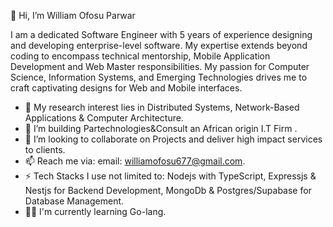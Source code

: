  👋 Hi, I’m William Ofosu Parwar
 
 I am a dedicated Software Engineer with 5 years of experience designing and developing enterprise-level software.
My expertise extends beyond coding to encompass technical mentorship, Mobile Application Development and Web Master responsibilities. My passion for Computer Science, Information Systems, and Emerging Technologies drives me to craft captivating designs for Web and Mobile interfaces.

- 👀 My research interest lies in Distributed Systems, Network-Based Applications & Computer Architecture.
- 🌱 I’m building Partechnologies&Consult an African origin I.T Firm .
- 💞️ I’m looking to collaborate on Projects and deliver high impact services to clients.
- 📫 Reach me via: email: williamofosu677@gmail.com.
- ⚡ Tech Stacks I use not limited to: Nodejs with TypeScript, Expressjs & Nestjs for Backend Development, MongoDb & Postgres/Supabase for Database Management.
- 🧠🫣 I'm currently learning Go-lang.

<!---
1253William/1253William is a ✨ special ✨ repository because its `README.md` (this file) appears on your GitHub profile.
You can click the Preview link to take a look at your changes.
--->
